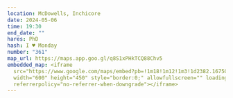 ```yaml
---
location: McDowells, Inchicore
date: 2024-05-06
time: 19:30
end_date: ""
hares: PhD
hash: I ♥ Monday
number: "361"
map_url: https://maps.app.goo.gl/q8S1xPHkTCQ88Chv5
embedded_map: <iframe
  src="https://www.google.com/maps/embed?pb=!1m18!1m12!1m3!1d2382.1675045106454!2d-6.31931122285714!3d53.34025767228753!2m3!1f0!2f0!3f0!3m2!1i1024!2i768!4f13.1!3m3!1m2!1s0x48670c59836ee8f7%3A0x90e2701a75e41bb5!2sMcDowells%20Pub!5e0!3m2!1sen!2sie!4v1713989494328!5m2!1sen!2sie"
  width="600" height="450" style="border:0;" allowfullscreen="" loading="lazy"
  referrerpolicy="no-referrer-when-downgrade"></iframe>
---
```

